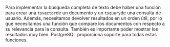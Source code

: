 Para implementar la búsqueda completa de texto debe haber una función para crear una  `tsvector`de un documento y un  `tsquery`de una consulta de usuario. Además, necesitamos devolver resultados en un  orden útil, por lo que necesitamos una función que compare los  documentos con respecto a su relevancia para la consulta. También es  importante poder mostrar los resultados muy bien. PostgreSQL proporciona soporte para todas estas funciones.